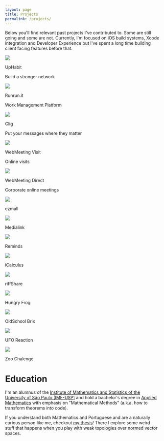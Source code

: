 ```yaml
---
layout: page
title: Projects
permalink: /projects/
---
```


Below you'll find relevant past projects I've contributed to. Some are still going and some are not. Currently, I'm focused on iOS build systems, Xcode integration and Developer Experience but I've spent a long time building client facing features before that.

<div class="grid-container">
  <div class="grid-item">
    <a href="/projects/uphabit">
        <img class="grid-item-icon" src="/assets/uphabit/icon.jpg">
    </a>
    <p class="grid-item-p-title">UpHabit</p>
    <p class="grid-item-p-subtitle">Build a stronger network</p>
  </div>
  <div class="grid-item">
    <a href="/projects/runrunit">
        <img class="grid-item-icon" src="/assets/runrunit/icon.jpg">
    </a>
    <p class="grid-item-p-title">Runrun.it</p>
    <p class="grid-item-p-subtitle">Work Management Platform</p>    
  </div>
  <div class="grid-item">
    <a href="/projects/clig">
        <img class="grid-item-icon" src="/assets/clig/icon.jpg">
    </a>
    <p class="grid-item-p-title">Clig</p>
    <p class="grid-item-p-subtitle">Put your messages where they matter</p>
  </div>  
  <div class="grid-item">
    <a href="/projects/wmvisit">
        <img class="grid-item-icon" src="/assets/wmvisit/icon.jpg">
    </a>
    <p class="grid-item-p-title">WebMeeting Visit</p>
    <p class="grid-item-p-subtitle">Online visits</p>
  </div>  
  <div class="grid-item">
    <a href="/projects/wmdirect">
        <img class="grid-item-icon" src="/assets/wmdirect/icon.jpg">
    </a>
    <p class="grid-item-p-title">WebMeeting Direct</p>
    <p class="grid-item-p-subtitle">Corporate online meetings</p>
  </div>
<div class="grid-item">
    <a href="/projects/ezmall">
        <img class="grid-item-icon" src="/assets/ezmall/icon.jpg">
    </a>
    <p class="grid-item-p-title">ezmall</p>
  </div>
  <div class="grid-item">
    <a href="/projects/medialink">
      <img class="grid-item-icon" src="/assets/medialink/icon.jpg">
    </a>
    <p class="grid-item-p-title">Medialink</p>
  </div>
  <div class="grid-item">
    <a href="/projects/reminds">
      <img class="grid-item-icon" src="/assets/reminds/icon.jpg">
    </a>
      <p class="grid-item-p-title">Reminds</p>
  </div>
  <div class="grid-item">
    <a href="/projects/icalculus">
      <img class="grid-item-icon" src="/assets/icalculus/icon.jpg">
    </a>
    <p class="grid-item-p-title">iCalculus</p>
  </div>  
  <div class="grid-item">
    <a href="/projects/riffshare">
      <img class="grid-item-icon" src="/assets/riffshare/icon.jpg">
    </a>
    <p class="grid-item-p-title">riffShare</p>
  </div>
  <div class="grid-item">
    <a href="/projects/hungryfrog">
      <img class="grid-item-icon" src="/assets/hungryfrog/icon.jpg">
    </a>
    <p class="grid-item-p-title">Hungry Frog</p>
  </div>
  <div class="grid-item">
    <a href="/projects/oldschoolbrix">
      <img class="grid-item-icon" src="/assets/oldschoolbrix/icon.jpg">
    </a>
    <p class="grid-item-p-title">OldSchool Brix</p>
  </div>
  <div class="grid-item">
    <a href="/projects/uforeaction">
      <img class="grid-item-icon" src="/assets/uforeaction/icon.jpg">
    </a>
    <p class="grid-item-p-title">UFO Reaction</p>
  </div>
  <div class="grid-item">
    <a href="/projects/zoochalenge">
      <img class="grid-item-icon" src="/assets/zoochalenge/icon.jpg">
    </a>
    <p class="grid-item-p-title">Zoo Chalenge</p>
  </div>
</div>

<h1 class="post-title">Education</h1>

I'm an alumnus of the <a href="https://www.ime.usp.br/en/home/" target="_blank">Institute of Mathematics and Statistics of the University of São Paulo (IME-USP)</a> and hold a bachelor's degree in <a href="https://www.ime.usp.br/en/graduate/applied-math/" target="_blank">Applied Mathematics</a> with emphasis on "Mathematical Methods" (a.k.a. how to transform theorems into code).

If you understand both Mathematics and Portuguese and are a naturally curious person like me, checkout <a href="{{ site.baseurl }}/assets/tcc.pdf" target="_blank">my thesis</a>! There I explore some weird stuff that happens when you play with weak topologies over normed vector spaces.